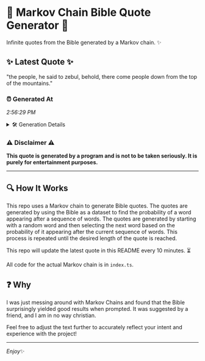 # 📖 Markov Chain Bible Quote Generator 📖

Infinite quotes from the Bible generated by a Markov chain. ✨

## ✨ Latest Quote ✨
"the people, he said to zebul, behold, there come people down from the top of the mountains."

### ⏰ Generated At
*2:56:29 PM*

<details>
    <summary>🛠️ Generation Details</summary>
    <p>
        <strong>🌱 Seed:</strong> the<br>
        <strong>🔄 Iterations:</strong> 16<br>
        <strong>📜 Context History:</strong><br>[ the ]: people,<br>[ the, people, ]: he<br>[ the, people,, he ]: said<br>[ the, people,, he, said ]: to<br>[ the, people,, he, said, to ]: zebul,<br>[ the, people,, he, said, to, zebul, ]: behold,<br>[ people,, he, said, to, zebul,, behold, ]: there<br>[ he, said, to, zebul,, behold,, there ]: come<br>[ said, to, zebul,, behold,, there, come ]: people<br>[ to, zebul,, behold,, there, come, people ]: down<br>[ zebul,, behold,, there, come, people, down ]: from<br>[ behold,, there, come, people, down, from ]: the<br>[ there, come, people, down, from, the ]: top<br>[ come, people, down, from, the, top ]: of<br>[ people, down, from, the, top, of ]: the<br>[ down, from, the, top, of, the ]: mountains.<br>
    </p>
</details>

### ⚠️ Disclaimer ⚠️
**This quote is generated by a program and is not to be taken seriously. It is purely for entertainment purposes.**

---

## 🔍 How It Works

This repo uses a Markov chain to generate Bible quotes. The quotes are generated by using the Bible as a dataset to find the probability of a word appearing after a sequence of words. The quotes are generated by starting with a random word and then selecting the next word based on the probability of it appearing after the current sequence of words. This process is repeated until the desired length of the quote is reached.

This repo will update the latest quote in this README every 10 minutes. ⏳

All code for the actual Markov chain is in `index.ts`.

## ❓ Why

I was just messing around with Markov Chains and found that the Bible surprisingly yielded good results when prompted. 
It was suggested by a friend, and I am in no way christian.

Feel free to adjust the text further to accurately reflect your intent and experience with the project!

---

*Enjoy*✨
